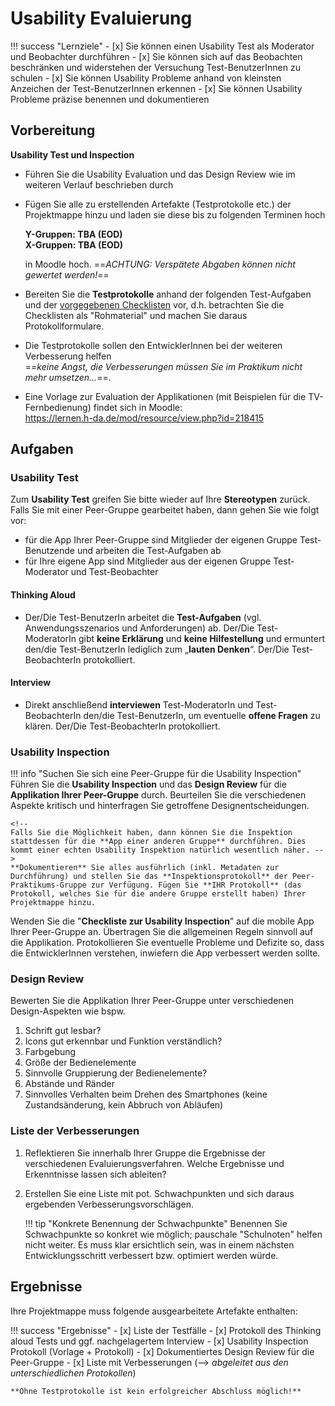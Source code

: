 # Usability Evaluierung

!!! success "Lernziele"
    - [x] Sie können einen Usability Test als Moderator und Beobachter durchführen
    - [x] Sie können sich auf das Beobachten beschränken und widerstehen der Versuchung Test-BenutzerInnen zu schulen
    - [x] Sie können Usability Probleme anhand von kleinsten Anzeichen der Test-BenutzerInnen erkennen
    - [x] Sie können Usability Probleme präzise benennen und dokumentieren

## Vorbereitung



<!--
!!! warning
     **Vorbereitung der Testprotokolle (zu Hause!)**  
     Bereiten Sie die Testprotokolle vor anhand der folgenden Test-Aufgaben und der vorgegebenen Checklisten, d.h. betrachten Sie die Checklisten als "Rohmaterial" und machen Sie daraus Protokollformulare.

   
Die Testprotokolle sollen den Entwickler*innen bei der weiteren Verbesserung helfen (_keine Angst, die Verbesserungen müssen Sie im Praktikum nicht mehr umsetzen..._).

Alle **Protokolle** aus den folgenden Teilaufgaben kommen in die Projektmappe.
-->



**Usability Test und Inspection**

- Führen Sie die Usability Evaluation und das Design Review wie im weiteren Verlauf beschrieben durch
- Fügen Sie alle zu erstellenden Artefakte (Testprotokolle etc.) der Projektmappe hinzu und laden sie diese bis zu folgenden Terminen hoch  
    
    <!-- __Ende (SO), 20:00 Uhr der darauf folgenden Woche__   -->
    __Y-Gruppen: TBA (EOD)__  
    __X-Gruppen: TBA (EOD)__
    
    in Moodle hoch.  ==_ACHTUNG: Verspätete Abgaben können nicht gewertet werden!_==

- Bereiten Sie die __Testprotokolle__ anhand der folgenden Test-Aufgaben und der [vorgegebenen Checklisten](https://lernen.h-da.de/mod/resource/view.php?id=218415) vor, d.h. betrachten Sie die Checklisten als "Rohmaterial" und machen Sie daraus Protokollformulare.   
- Die Testprotokolle sollen den EntwicklerInnen bei der weiteren Verbesserung helfen  
  ==_keine Angst, die Verbesserungen müssen Sie im Praktikum nicht mehr umsetzen..._==.
- Eine Vorlage zur Evaluation der Applikationen (mit Beispielen für die TV-Fernbedienung) findet sich in Moodle:  
    <https://lernen.h-da.de/mod/resource/view.php?id=218415>



## Aufgaben

### Usability Test

<!--
!!! warning
    **Corona-Update**  
    Bitten Sie ein Familienmitglied oder eine andere externe Person den Test aus der Rolle des Stereotypen durchzuführen. Ggf. kann die/der Protokollant*in via Webcam beobachten und protokollieren. Falls Sie den Test am Emulator durchführen können Sie ein Screensharing oder ggf. sogar ein Tool wie [TeamViewer](https://www.teamviewer.com/de/) nutzen (falls die/der Tester nicht vor Ort anwesend ist).
-->

Zum **Usability Test** greifen Sie bitte wieder auf Ihre **Stereotypen** zurück. Falls Sie mit einer Peer-Gruppe gearbeitet haben, dann gehen Sie wie folgt vor:

* für die App Ihrer Peer-Gruppe sind Mitglieder der eigenen Gruppe Test-Benutzende und arbeiten die Test-Aufgaben ab
* für Ihre eigene App sind Mitglieder aus der eigenen Gruppe Test-Moderator und Test-Beobachter

#### Thinking Aloud
* Der/Die Test-BenutzerIn arbeitet die **Test-Aufgaben** (vgl. Anwendungsszenarios und Anforderungen) ab. Der/Die Test-ModeratorIn gibt **keine Erklärung** und **keine Hilfestellung** und ermuntert den/die Test-BenutzerIn lediglich zum „**lauten Denken**“. Der/Die Test-BeobachterIn protokolliert.
#### Interview
* Direkt anschließend **interviewen** Test-ModeratorIn und Test-BeobachterIn den/die Test-BenutzerIn, um eventuelle **offene Fragen** zu klären. Der/Die Test-BeobachterIn protokolliert.


### Usability Inspection

!!! info "Suchen Sie sich eine Peer-Gruppe für die Usability Inspection"
    Führen Sie die **Usability Inspection** und das **Design Review** für die **Applikation Ihrer Peer-Gruppe** durch. Beurteilen Sie die verschiedenen Aspekte kritisch und hinterfragen Sie getroffene Designentscheidungen. 
    <!--Dies kann natürlich keinen echten Durchlauf mit externen Personen ersetzen, aber Sie bekommen so zumindest eine Vorstellung davon wie beide Methoden durchgeführt werden.
    -->
    
    <!--
    Falls Sie die Möglichkeit haben, dann können Sie die Inspektion stattdessen für die **App einer anderen Gruppe** durchführen. Dies kommt einer echten Usability Inspektion natürlich wesentlich näher. -->
    **Dokumentieren** Sie alles ausführlich (inkl. Metadaten zur Durchführung) und stellen Sie das **Inspektionsprotokoll** der Peer-Praktikums-Gruppe zur Verfügung. Fügen Sie **IHR Protokoll** (das Protokoll, welches Sie für die andere Gruppe erstellt haben) Ihrer Projektmappe hinzu.

    
Wenden Sie die "**Checkliste zur Usability Inspection**" auf die mobile App Ihrer Peer-Gruppe an. Übertragen Sie die allgemeinen Regeln sinnvoll auf die Applikation. Protokollieren Sie eventuelle Probleme und Defizite so, dass die EntwicklerInnen verstehen, inwiefern die App verbessert werden sollte.

### Design Review
Bewerten Sie die Applikation Ihrer Peer-Gruppe unter verschiedenen Design-Aspekten wie bspw.

1. Schrift gut lesbar?
2. Icons gut erkennbar und Funktion verständlich?
3. Farbgebung
4. Größe der Bedienelemente
5. Sinnvolle Gruppierung der Bedienelemente?
6. Abstände und Ränder
7. Sinnvolles Verhalten beim Drehen des Smartphones (keine Zustandsänderung, kein Abbruch von Abläufen)


### Liste der Verbesserungen

1. Reflektieren Sie innerhalb Ihrer Gruppe die Ergebnisse der verschiedenen Evaluierungsverfahren. Welche Ergebnisse und Erkenntnisse lassen sich ableiten? 
2. Erstellen Sie eine Liste mit pot. Schwachpunkten und sich daraus ergebenden Verbesserungsvorschlägen. 

    !!! tip "Konkrete Benennung der Schwachpunkte"
        Benennen Sie Schwachpunkte so konkret wie möglich; pauschale "Schulnoten" helfen nicht weiter. Es muss klar ersichtlich sein, was in einem nächsten Entwicklungsschritt verbessert bzw. optimiert werden würde.


## Ergebnisse
<!-- 
Die folgenden Ergebnisse müssen für eine erfolgreiche Testierung der Praktikumseinheit und einer erfolgreichen Endabnahme des Semesterprojekts vorliegen: -->
Ihre Projektmappe muss folgende ausgearbeitete Artefakte enthalten: 

!!! success "Ergebnisse"
    - [x] Liste der Testfälle 
    - [x] Protokoll des Thinking aloud Tests und ggf. nachgelagertem Interview
    - [x] Usability Inspection Protokoll (Vorlage + Protokoll)
    - [x] Dokumentiertes Design Review für die Peer-Gruppe 
    - [x] Liste mit Verbesserungen (--> *abgeleitet aus den unterschiedlichen Protokollen*)

    **Ohne Testprotokolle ist kein erfolgreicher Abschluss möglich!** 